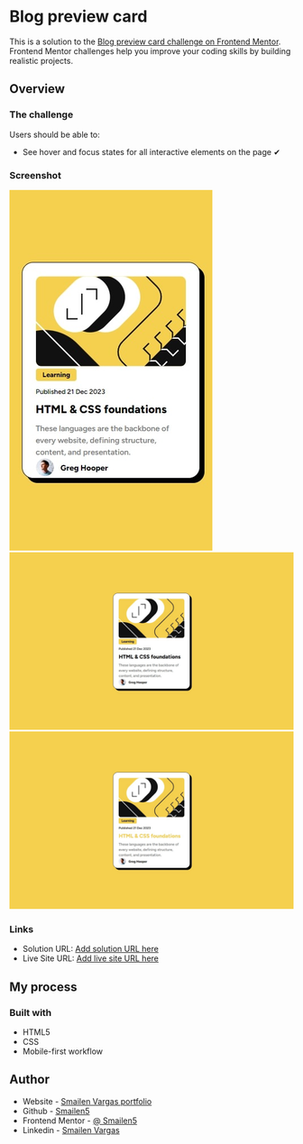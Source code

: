 # Blog preview card

This is a solution to the [Blog preview card challenge on Frontend Mentor](https://www.frontendmentor.io/challenges/blog-preview-card-ckPaj01IcS). Frontend Mentor challenges help you improve your coding skills by building realistic projects.


## Overview

### The challenge

Users should be able to:

- See hover and focus states for all interactive elements on the page ✔

### Screenshot

![smartphone](./screenshot/smartphone.jpeg)
![desktop](./screenshot/desktop.jpeg)
![desktop](./screenshot/desktop%20hover.jpeg)



### Links

- Solution URL: [Add solution URL here](https://github.com/Smailen5/Frontend-Mentor-Challenge/tree/main/packages/blog-preview-card-main-main)
- Live Site URL: [Add live site URL here](https://smailen5.github.io/Frontend-Mentor-Challenge/blog-preview-card-main-main/)

## My process

### Built with

- HTML5
- CSS
- Mobile-first workflow


## Author

- Website - [Smailen Vargas portfolio](https://smailenvargas.com/)
- Github - [Smailen5](https://github.com/Smailen5)
- Frontend Mentor - [@ Smailen5](https://www.frontendmentor.io/profile/Smailen5)
- Linkedin - [Smailen Vargas](https://www.linkedin.com/in/smailen-vargas/)
